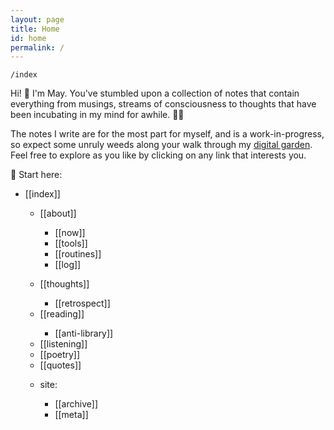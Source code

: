 ```yaml
---
layout: page
title: Home
id: home
permalink: /
---
```


`/index`

<p>Hi! 👋 I'm May. You've stumbled upon a collection of notes that contain everything from musings, streams of consciousness to thoughts that have been incubating in my mind for awhile. 🧠✨ </p>

<p>The notes I write are for the most part for myself, and is a work-in-progress, so expect some unruly weeds along your walk through my <a class="internal-link" href="https://maytrinh.me/growing-my-ideas">digital garden</a>. Feel free to explore as you like by clicking on any link that interests you. </p>

📍 Start here:
<ul>
<li>[[index]]</li>

<ul>
<li>[[about]]</li>
<ul>
<li>[[now]]</li>
<li>[[tools]]</li>
<li>[[routines]]</li>
<li>[[log]]</li>
</ul>
</ul>

<ul>
<li>[[thoughts]]</li>
<ul><li>[[retrospect]]</li></ul>
<li>[[reading]]</li>
<ul><li>[[anti-library]]</li></ul>
<li>[[listening]]</li>
<li>[[poetry]]</li>
<li>[[quotes]]</li>

</ul>

<ul>
<li>site:</li>

<ul>
<li>[[archive]]</li>
<li>[[meta]]</li>
</ul>
</ul>

</ul>


<style>
  .wrapper {
    max-width: 58em;
  }
</style>

